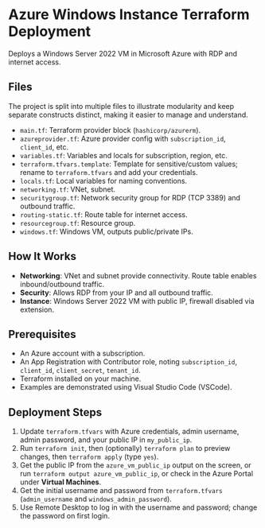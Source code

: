 # Azure Windows Instance Terraform Deployment

Deploys a Windows Server 2022 VM in Microsoft Azure with RDP and internet access.

## Files
The project is split into multiple files to illustrate modularity and keep separate constructs distinct, making it easier to manage and understand.
- `main.tf`: Terraform provider block (`hashicorp/azurerm`).
- `azureprovider.tf`: Azure provider config with `subscription_id`, `client_id`, etc.
- `variables.tf`: Variables and locals for subscription, region, etc.
- `terraform.tfvars.template`: Template for sensitive/custom values; rename to `terraform.tfvars` and add your credentials.
- `locals.tf`: Local variables for naming conventions.
- `networking.tf`: VNet, subnet.
- `securitygroup.tf`: Network security group for RDP (TCP 3389) and outbound traffic.
- `routing-static.tf`: Route table for internet access.
- `resourcegroup.tf`: Resource group.
- `windows.tf`: Windows VM, outputs public/private IPs.

## How It Works
- **Networking**: VNet and subnet provide connectivity. Route table enables inbound/outbound traffic.
- **Security**: Allows RDP from your IP and all outbound traffic.
- **Instance**: Windows Server 2022 VM with public IP, firewall disabled via extension.

## Prerequisites
- An Azure account with a subscription.
- An App Registration with Contributor role, noting `subscription_id`, `client_id`, `client_secret`, `tenant_id`.
- Terraform installed on your machine.
- Examples are demonstrated using Visual Studio Code (VSCode).

## Deployment Steps
1. Update `terraform.tfvars` with Azure credentials, admin username, admin password, and your public IP in `my_public_ip`.
2. Run `terraform init`, then (optionally) `terraform plan` to preview changes, then `terraform apply` (type `yes`).
3. Get the public IP from the `azure_vm_public_ip` output on the screen, or run `terraform output azure_vm_public_ip`, or check in the Azure Portal under **Virtual Machines**.
4. Get the initial username and password from `terraform.tfvars` (`admin_username` and `windows_admin_password`).
5. Use Remote Desktop to log in with the username and password; change the password on first login.